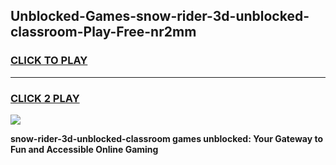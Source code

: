 
## Unblocked-Games-snow-rider-3d-unblocked-classroom-Play-Free-nr2mm
<h3>
<a href="https://premium76.site?title=snow-rider-3d-unblocked-classroom&ref=17A">CLICK TO PLAY</a></h3>
<hr>

<h3>
<a href="https://premium76.site?title=snow-rider-3d-unblocked-classroom&ref=17A">CLICK 2 PLAY</a>
  
</h3>

<a href="https://premium76.site?title=snow-rider-3d-unblocked-classroom&ref=17A"><img src="https://clearcache.store/games.png"></a>


**snow-rider-3d-unblocked-classroom games unblocked: Your Gateway to Fun and Accessible Online Gaming**
